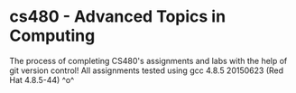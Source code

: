 # cs480 - Advanced Topics in Computing
The process of completing CS480's assignments and labs with the help of git version control! 
All assignments tested using gcc 4.8.5 20150623 (Red Hat 4.8.5-44)
^o^
